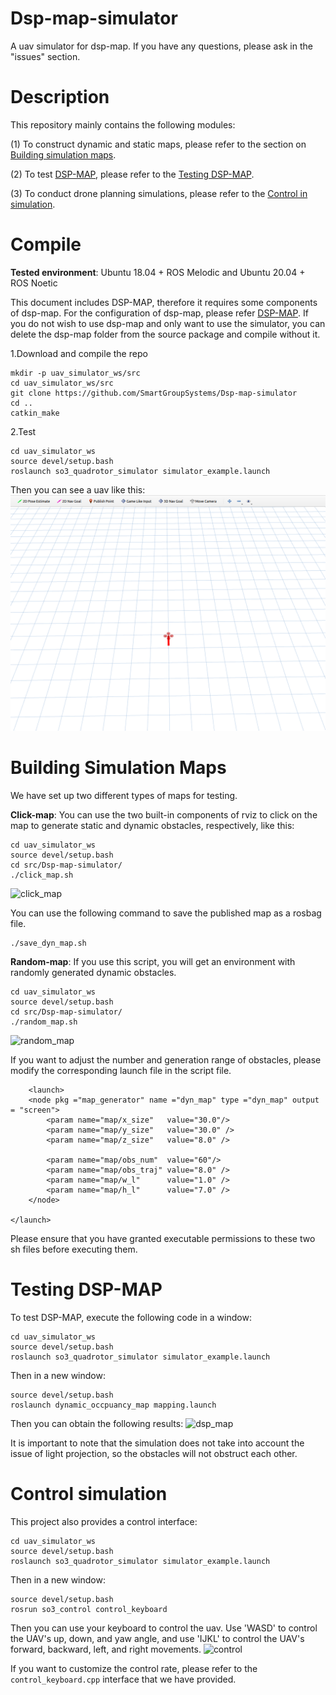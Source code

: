 # Dsp-map-simulator
A uav simulator for dsp-map. If you have any questions, please ask in the "issues" section.

# Description
This repository mainly contains the following modules: 

(1) To construct dynamic and static maps, please refer to the section on [Building simulation maps](#building-simulation-maps). 

(2) To test [DSP-MAP](https://github.com/g-ch/DSP-map), please refer to the [Testing DSP-MAP](#testing-dsp-map). 

(3) To conduct drone planning simulations, please refer to the [Control in simulation](#control-simulation).


# Compile
__Tested environment__: Ubuntu 18.04 + ROS Melodic and Ubuntu 20.04 + ROS Noetic

This document includes DSP-MAP, therefore it requires some components of dsp-map. For the configuration of dsp-map, please refer [DSP-MAP](https://github.com/g-ch/DSP-map). If you do not wish to use dsp-map and only want to use the simulator, you can delete the dsp-map folder from the source package and compile without it.

1.Download and compile the repo

```
mkdir -p uav_simulator_ws/src
cd uav_simulator_ws/src
git clone https://github.com/SmartGroupSystems/Dsp-map-simulator
cd ..
catkin_make
```

2.Test

```
cd uav_simulator_ws
source devel/setup.bash
roslaunch so3_quadrotor_simulator simulator_example.launch
```

Then you can see a uav like this:
![simulator](fig/simulator.png)


# Building Simulation Maps
We have set up two different types of maps for testing. 

__Click-map__: You can use the two built-in components of rviz to click on the map to generate static and dynamic obstacles, respectively, like this:

```
cd uav_simulator_ws
source devel/setup.bash
cd src/Dsp-map-simulator/
./click_map.sh
```

![click_map](fig/click_map.gif)

You can use the following command to save the published map as a rosbag file.

```
./save_dyn_map.sh
```

__Random-map__: If you use this script, you will get an environment with randomly generated dynamic obstacles.

```
cd uav_simulator_ws
source devel/setup.bash
cd src/Dsp-map-simulator/
./random_map.sh
```


![random_map](fig/random_map.gif)

If you want to adjust the number and generation range of obstacles, please modify the corresponding launch file in the script file.

```
    <launch>
    <node pkg ="map_generator" name ="dyn_map" type ="dyn_map" output = "screen">
        <param name="map/x_size"   value="30.0"/>
        <param name="map/y_size"   value="30.0" />
        <param name="map/z_size"   value="8.0" />

        <param name="map/obs_num"  value="60"/>
        <param name="map/obs_traj" value="8.0" />
        <param name="map/w_l"      value="1.0" />
        <param name="map/h_l"      value="7.0" />
    </node>
 
</launch>
```

Please ensure that you have granted executable permissions to these two sh files before executing them.

# Testing DSP-MAP

To test DSP-MAP, execute the following code in a window:

```
cd uav_simulator_ws
source devel/setup.bash
roslaunch so3_quadrotor_simulator simulator_example.launch
```

Then in a new window:

```
source devel/setup.bash 
roslaunch dynamic_occpuancy_map mapping.launch 
```

Then you can obtain the following results:
![dsp_map](fig/dsp_map.gif)

It is important to note that the simulation does not take into account the issue of light projection, so the obstacles will not obstruct each other.

# Control simulation
This project also provides a control interface:

```
cd uav_simulator_ws
source devel/setup.bash
roslaunch so3_quadrotor_simulator simulator_example.launch
```

Then in a new window:
 
```
source devel/setup.bash
rosrun so3_control control_keyboard 
```

Then you can use your keyboard to control the uav. Use 'WASD' to control the UAV's up, down, and yaw angle, and use 'IJKL' to control the UAV's forward, backward, left, and right movements.
![control](fig/control.gif)

If you want to customize the control rate, please refer to the ```control_keyboard.cpp``` interface that we have provided.